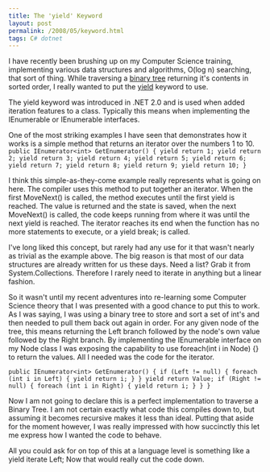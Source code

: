 ```yaml
---
title: The 'yield' Keyword
layout: post
permalink: /2008/05/keyword.html
tags: C# dotnet
---
```



I have recently been brushing up on my Computer Science training, implementing various data structures and algorithms, O(log n) searching, that sort of thing. While traversing a [binary tree](http://en.wikipedia.org/wiki/Binary_Tree) returning it's contents in sorted order, I really wanted to put the [yield](http://msdn.microsoft.com/en-us/library/9k7k7cf0.aspx) keyword to use.  
  
The yield keyword was introduced in .NET 2.0 and is used when added iteration features to a class. Typically this means when implementing the IEnumerable or IEnumerable<T> interfaces.  
  
One of the most striking examples I have seen that demonstrates how it works is a simple method that returns an iterator over the numbers 1 to 10.  
     `public IEnumerator<int> GetEnumerator() {
    yield return 1;
    yield return 2;
    yield return 3;
    yield return 4;
    yield return 5;
    yield return 6;
    yield return 7;
    yield return 8;
    yield return 9;
    yield return 10;
}`




I think this simple-as-they-come example really represents what is going on here. The compiler uses this method to put together an iterator. When the first MoveNext() is called, the method executes until the first yield is reached. The value is returned and the state is saved, when the next MoveNext() is called, the code keeps running from where it was until the next yield is reached. 
  The iterator reaches its end when the function has no more statements to execute, or a yield break; is called.  



I've long liked this concept, but rarely had any use for it that wasn't nearly as trivial as the example above. The big reason is that most of our data structures are already written for us these days. Need a list? Grab it from System.Collections. Therefore I rarely need to iterate in anything but a linear fashion.  



So it wasn't until my recent adventures into re-learning some Computer Science theory that I was presented with a good chance to put this to work. 
  As I was saying, I was using a binary tree to store and sort a set of int's and then needed to pull them back out again in order. For any given node of the tree, this means returning the Left branch followed by the node's own value followed by the Right branch. By implementing the IEnumerable<int> interface on my Node class I was exposing the capability to use foreach(int i in Node) {} to return the values. All I needed was the code for the iterator.  



  `public IEnumerator<int> GetEnumerator() {
    if (Left != null) {
        foreach (int i in Left) {
            yield return i;
        }
    }
    yield return Value;
    if (Right != null) {
        foreach (int i in Right) {
            yield return i;
        }
    }
}`




Now I am not going to declare this is a perfect implementation to traverse a Binary Tree. I am not certain exactly what code this compiles down to, but assuming it becomes recursive makes it less than ideal. 
  Putting that aside for the moment however, I was really impressed with how succinctly this let me express how I wanted the code to behave.  



All you could ask for on top of this at a language level is something like a 
  yield iterate Left;
    Now that would really cut the code down.  
  